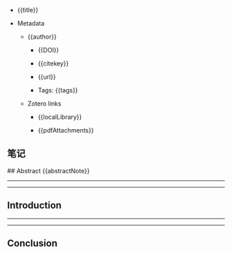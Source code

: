
- {{title}} 

- Metadata

     - {{author}}

		- {{DOI}}

	    - {{citekey}}

		- {{url}}

		- Tags: {{tags}}

     - Zotero links

	    - {{localLibrary}}

	    - {{pdfAttachments}}


## 笔记

<center></center>
## Abstract
{{abstractNote}}

---
---
## Introduction


---
---
## Conclusion



